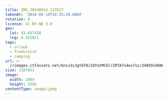 ```yaml
---
title: IMG_20140914_123527
takenAt: '2014-09-14T10:35:28.000Z'
rotation: 0
license: CC BY-ND 3.0
geo:
  lat: 43.657438
  lng: 6.921811
tags:
  - urlaub
  - frankreich
  - camping
url: >-
  //images.ctfassets.net/bncv3c2gt878/2dYatMCblr2RTA7s4es7sz/34059cb8867d9757b9505c832fc652fa/img_20140914_123527_28278641916_o
size: 1187951
image:
  width: 1944
  height: 2592
contentType: image/jpeg
---
```


